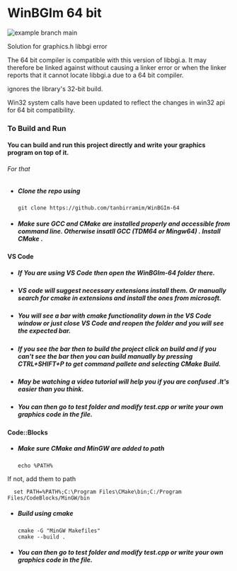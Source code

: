 # WinBGIm 64 bit

![example branch main](https://github.com/tanbirramim/WinBGIm-64/actions/workflows/cmake.yml/badge.svg)

Solution for graphics.h libbgi error

The 64 bit compiler is compatible with this version of libbgi.a.
It may therefore be linked against without causing a linker error or when the linker reports that it cannot locate libbgi.a due to a 64 bit compiler.

ignores the library's 32-bit build.




Win32 system calls have been updated to reflect the changes in win32 api for 64 bit compatibility.





### To Build and Run
####  You can build and run this project directly and write your graphics program on top of it. 
###### For that
* #####        Clone the repo using 
      
      git clone https://github.com/tanbirramim/WinBGIm-64

* #####       Make sure GCC and CMake are installed properly and accessible from command line. Otherwise  insatll GCC (TDM64 or Mingw64) . Install CMake .

#### VS Code

* #####       If You are using VS Code then open the WinBGIm-64 folder there. 

* #####       VS code will suggest necessary extensions install them.  Or manually search for cmake in extensions and install the ones from microsoft. 

* #####       You will see a bar with cmake functionality down in the VS Code window or just close VS Code and reopen the folder and you will see the expected bar.

* #####         If you see the bar then to build the project click on build and if you can't see the bar then you can build manually by  pressing CTRL+SHIFT+P to get command pallete and selecting CMake Build.  

* #####       May be watching a video tutorial will help you if you are confused .It's easier than you think.
 
* #####       You can then go to *test* folder and modify *test.cpp* or write your own graphics code in the file.

#### Code::Blocks

* #####       Make sure CMake and MinGW are added to path

      echo %PATH%

If not, add them to path

      set PATH=%PATH%;C:\Program Files\CMake\bin;C:/Program Files/CodeBlocks/MinGW/bin

* #####       Build using cmake

      cmake -G "MinGW Makefiles"
      cmake --build .
 
* #####       You can then go to *test* folder and modify *test.cpp* or write your own graphics code in the file.
